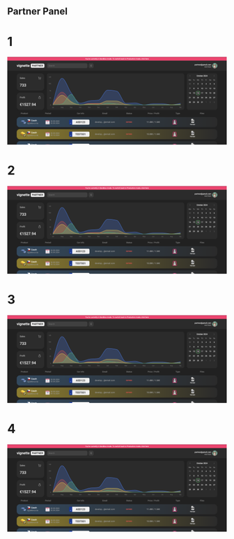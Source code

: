 ## Partner Panel

# 1

![Partner Panel](./image/sandbox.png "Panel")

# 2

![Partner Panel](../image/sandbox.png "Panel")

# 3

![Partner Panel](/image/sandbox.png "Panel")

# 4

![Partner Panel](image/sandbox.png "Panel")